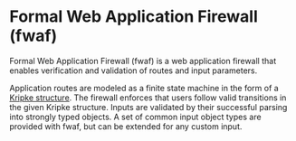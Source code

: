 # Formal Web Application Firewall (fwaf)
Formal Web Application Firewall (fwaf) is a web application firewall that enables verification and validation of routes and input parameters.

Application routes are modeled as a finite state machine in the form of a [Kripke structure](https://en.wikipedia.org/wiki/Kripke_structure_(model_checking)). The firewall enforces that users follow valid transitions in the given Kripke structure. Inputs are validated by their successful parsing into strongly typed objects. A set of common input object types are provided with fwaf, but can be extended for any custom input.
